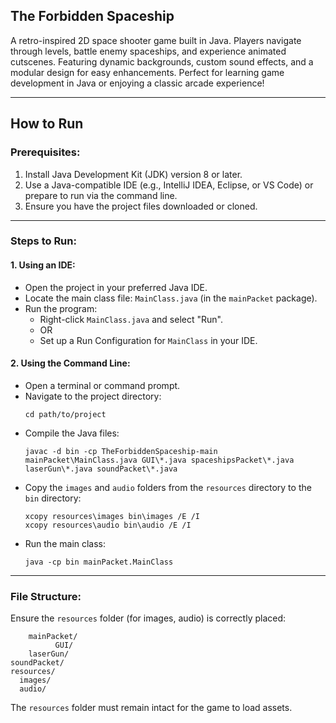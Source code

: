 ## **The Forbidden Spaceship**

A retro-inspired 2D space shooter game built in Java. Players navigate through levels, battle enemy spaceships, and experience animated cutscenes. Featuring dynamic backgrounds, custom sound effects, and a modular design for easy enhancements. Perfect for learning game development in Java or enjoying a classic arcade experience!

---

## How to Run

### Prerequisites:
1. Install Java Development Kit (JDK) version 8 or later.
2. Use a Java-compatible IDE (e.g., IntelliJ IDEA, Eclipse, or VS Code) or prepare to run via the command line.
3. Ensure you have the project files downloaded or cloned.

---

### Steps to Run:

#### 1. Using an IDE:
- Open the project in your preferred Java IDE.
- Locate the main class file: `MainClass.java` (in the `mainPacket` package).
- Run the program:
  - Right-click `MainClass.java` and select "Run".
  - OR
  - Set up a Run Configuration for `MainClass` in your IDE.

#### 2. Using the Command Line:
- Open a terminal or command prompt.
- Navigate to the project directory:
  ```
  cd path/to/project
  ```
- Compile the Java files:
  ```
  javac -d bin -cp TheForbiddenSpaceship-main mainPacket\MainClass.java GUI\*.java spaceshipsPacket\*.java laserGun\*.java soundPacket\*.java
  ```
- Copy the `images` and `audio` folders from the `resources` directory to the `bin` directory:
  ```
  xcopy resources\images bin\images /E /I
  xcopy resources\audio bin\audio /E /I
  ```
- Run the main class:
  ```
  java -cp bin mainPacket.MainClass
  ```

---

### File Structure:
Ensure the `resources` folder (for images, audio) is correctly placed:

```
    mainPacket/
          GUI/
    laserGun/
soundPacket/
resources/
  images/
  audio/
```

The `resources` folder must remain intact for the game to load assets.
